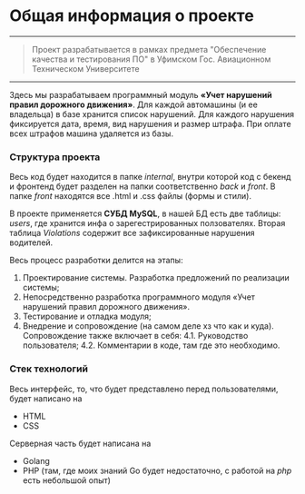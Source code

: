 # Общая информация о проекте
---
> Проект разрабатывается в рамках предмета "Обеспечение качества и тестирования ПО" в Уфимском Гос. Авиационном Техническом Университете
---
Здесь мы разрабатываем программный модуль __«Учет нарушений правил дорожного движения»__. Для каждой автомашины (и ее владельца) в базе хранится список нарушений. Для каждого нарушения фиксируется дата, время, вид нарушения и размер штрафа. При оплате всех штрафов машина удаляется из базы.

### Структура проекта

Весь код будет находится в папке *internal*, внутри которой код с бекенд и фронтенд будет разделен на папки соответственно *back* и *front*. В папке *front* находятся все .html и .css файлы (формы и стили).

В проекте применяется __СУБД MySQL__, в нашей БД есть две таблицы: *users*, где хранится инфа о зарегестрированных ползователях. Вторая таблица *Violations* содержит все зафиксированные нарушения водителей.

Весь процесс разработки делится на этапы:
1. Проектирование системы. Разработка предложений по реализации системы;
2. Непосредственно разработка программного модуля «Учет нарушений правил дорожного движения».
3. Тестирование и отладка модуля;
4. Внедрение и сопровождение (на самом деле хз что как и куда). Сопровождение также включает в себя:
4.1. Руководство пользователя;
4.2. Комментарии в коде, там где это необходимо.

### Стек технологий

Весь интерфейс, то, что будет представлено перед пользователями, будет написано на 
- HTML
- CSS

Серверная часть будет написана на
- Golang
- PHP (там, где моих знаний Go будет недостаточно, с работой на *php* есть небольшой опыт)